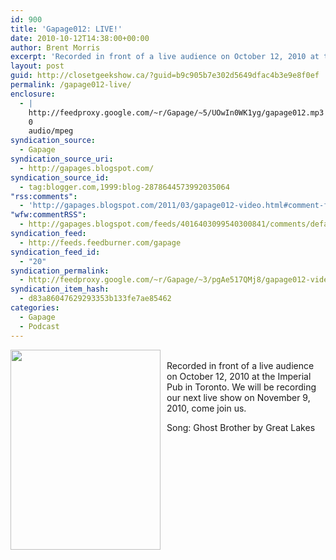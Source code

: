 ```yaml
---
id: 900
title: 'Gapage012: LIVE!'
date: 2010-10-12T14:38:00+00:00
author: Brent Morris
excerpt: 'Recorded in front of a live audience on October 12, 2010 at the Imperial Pub in Toronto. We will be recording our next live show on November 9, 2010, come join us.Song: Ghost Brother by Great Lakes'
layout: post
guid: http://closetgeekshow.ca/?guid=b9c905b7e302d5649dfac4b3e9e8f0ef
permalink: /gapage012-live/
enclosure:
  - |
    http://feedproxy.google.com/~r/Gapage/~5/UOwIn0WK1yg/gapage012.mp3
    0
    audio/mpeg
syndication_source:
  - Gapage
syndication_source_uri:
  - http://gapages.blogspot.com/
syndication_source_id:
  - tag:blogger.com,1999:blog-2878644573992035064
"rss:comments":
  - 'http://gapages.blogspot.com/2011/03/gapage012-video.html#comment-form'
"wfw:commentRSS":
  - http://gapages.blogspot.com/feeds/4016403099540300841/comments/default
syndication_feed:
  - http://feeds.feedburner.com/gapage
syndication_feed_id:
  - "20"
syndication_permalink:
  - http://feedproxy.google.com/~r/Gapage/~3/pgAe517QMj8/gapage012-video.html
syndication_item_hash:
  - d83a86047629293353b133fe7ae85462
categories:
  - Gapage
  - Podcast
---
```

<a href="http://1.bp.blogspot.com/-NYaSua09TZg/TYTB1ac9meI/AAAAAAAAAlE/UsyT7HzKVxk/s1600/excrement.jpg" onblur="try {parent.deselectBloggerImageGracefully();} catch(e) {}"><img alt="" border="0" src="http://1.bp.blogspot.com/-NYaSua09TZg/TYTB1ac9meI/AAAAAAAAAlE/UsyT7HzKVxk/s320/excrement.jpg" id="BLOGGER_PHOTO_ID_5585802561224284642" style="cursor: hand; cursor: pointer; float: left; height: 320px; margin: 0 10px 10px 0; width: 240px;" /></a>  
Recorded in front of a live audience on October 12, 2010 at the Imperial Pub in Toronto. We will be recording our next live show on November 9, 2010, come join us.

Song: Ghost Brother by Great Lakes<img src="http://feeds.feedburner.com/~r/Gapage/~4/pgAe517QMj8" height="1" width="1" alt="" />